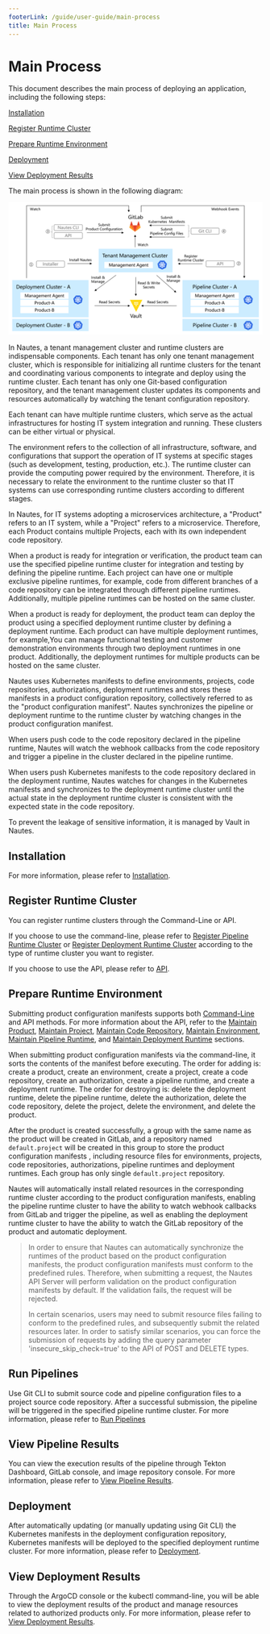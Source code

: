 ```yaml
---
footerLink: /guide/user-guide/main-process
title: Main Process
---
```

# Main Process

This document describes the main process of deploying an application, including the following steps:

[Installation](#installation)

[Register Runtime Cluster](#register-runtime-cluster)

[Prepare Runtime Environment](#prepare-runtime-environment)

[Deployment](#deployment)

[View Deployment Results](#view-deployment-results)

The main process is shown in the following diagram:

![directive syntax graph](./../images/user-guide-overview-1.png)

In Nautes, a tenant management cluster and runtime clusters are indispensable components. Each tenant has only one tenant management cluster, which is responsible for initializing all runtime clusters for the tenant and coordinating various components to integrate and deploy using the runtime cluster. Each tenant has only one Git-based configuration repository, and the tenant management cluster updates its components and resources automatically by watching the tenant configuration repository.

Each tenant can have multiple runtime clusters, which serve as the actual infrastructures for hosting IT system integration and running. These clusters can be either virtual or physical.

The environment refers to the collection of all infrastructure, software, and configurations that support the operation of IT systems at specific stages (such as development, testing, production, etc.). The runtime cluster can provide the computing power required by the environment. Therefore, it is necessary to relate the environment to the runtime cluster so that IT systems can use corresponding runtime clusters according to different stages.

In Nautes, for IT systems adopting a microservices architecture, a "Product" refers to an IT system, while a "Project" refers to a microservice. Therefore, each Product contains multiple Projects, each with its own independent code repository.

When a product is ready for integration or verification, the product team can use the specified pipeline runtime cluster for integration and testing by defining the pipeline runtime. Each project can have one or multiple exclusive pipeline runtimes, for example, code from different branches of a code repository can be integrated through different pipeline runtimes. Additionally, multiple pipeline runtimes can be hosted on the same cluster.

When a product is ready for deployment, the product team can deploy the product using a specified deployment runtime cluster by defining a deployment runtime. Each product can have multiple deployment runtimes, for example,You can manage functional testing and customer demonstration environments through two deployment runtimes in one product. Additionally, the deployment runtimes for multiple products can be hosted on the same cluster.

Nautes uses Kubernetes manifests to define environments, projects, code repositories, authorizations, deployment runtimes and stores these manifests in a product configuration repository, collectively referred to as the "product configuration manifest". Nautes synchronizes the pipeline or deployment runtime to the runtime cluster by watching changes in the product configuration manifest.

When users push code to the code repository declared in the pipeline runtime, Nautes will watch the webhook callbacks from the code repository and trigger a pipeline in the cluster declared in the pipeline runtime.

When users push Kubernetes manifests to the code repository declared in the deployment runtime, Nautes watches for changes in the Kubernetes manifests and synchronizes to the deployment runtime cluster until the actual state in the deployment runtime cluster is consistent with the expected state in the code repository.

To prevent the leakage of sensitive information, it is managed by Vault in Nautes.

## Installation

For more information, please refer to [Installation](installation.md).

## Register Runtime Cluster

You can register runtime clusters through the Command-Line or API.

If you choose to use the command-line, please refer to [Register Pipeline Runtime Cluster](run-a-pipeline.md#register-runtime-cluster) or [Register Deployment Runtime Cluster](deploy-an-application.md#register-runtime-cluster) according to the type of runtime cluster you want to register.

If you choose to use the API, please refer to [API](cluster.md).

## Prepare Runtime Environment

Submitting product configuration manifests supports both [Command-Line](deploy-an-application.md#prepare-runtime-environment) and API methods. For more information about the API, refer to the [Maintain Product](product.md), [Maintain Project](project.md), [Maintain Code Repository](code-repo.md), [Maintain Environment](environment.md), [Maintain Pipeline Runtime](pipeline-runtime.md), and [Maintain Deployment Runtime](deployment-runtime.md) sections.

When submitting product configuration manifests via the command-line, it sorts the contents of the manifest before executing. The order for adding is: create a product, create an environment, create a project, create a code repository, create an authorization, create a pipeline runtime, and create a deployment runtime. The order for destroying is: delete the deployment runtime, delete the pipeline runtime, delete the authorization, delete the code repository, delete the project, delete the environment, and delete the product.

After the product is created successfully, a group with the same name as the product will be created in GitLab, and a repository named `default.project` will be created in this group to store the product configuration manifests , including resource files for environments, projects, code repositories, authorizations, pipeline runtimes and deployment runtimes. Each group has only single `default.project` repository.

Nautes will automatically install related resources in the corresponding runtime cluster according to the product configuration manifests, enabling the pipeline runtime cluster to have the ability to watch webhook callbacks from GitLab and trigger the pipeline, as well as enabling the deployment runtime cluster to have the ability to watch the GitLab repository of the product and automatic deployment.

> In order to ensure that Nautes can automatically synchronize the runtimes of the product based on the product configuration manifests, the product configuration manifests must conform to the predefined rules. Therefore, when submitting a request, the Nautes API Server will perform validation on the product configuration manifests by default. If the validation fails, the request will be rejected.
>
> In certain scenarios, users may need to submit resource files failing to conform to the predefined rules, and subsequently submit the related resources later. In order to satisfy similar scenarios, you can force the submission of requests by adding the query parameter 'insecure_skip_check=true' to the API of POST and DELETE types.

## Run Pipelines

Use Git CLI to submit source code and pipeline configuration files to a project source code repository. After a successful submission, the pipeline will be triggered in the specified pipeline runtime cluster. For more information, please refer to [Run Pipelines](run-a-pipeline.md#run-pipelines)

## View Pipeline Results

You can view the execution results of the pipeline through Tekton Dashboard, GitLab console, and image repository console. For more information, please refer to [View Pipeline Results](pipeline-results.md).

## Deployment

After automatically updating (or manually updating using Git CLI) the Kubernetes manifests in the deployment configuration repository, Kubernetes manifests will be deployed to the specified deployment runtime cluster. For more information, please refer to [Deployment](deploy-an-application.md#deployment).

## View Deployment Results

Through the ArgoCD console or the kubectl command-line, you will be able to view the deployment results of the product and manage resources related to authorized products only. For more information, please refer to [View Deployment Results](deployment-results.md).
